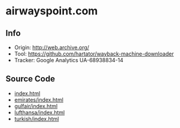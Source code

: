 # airwayspoint.com

## Info

- Origin: http://web.archive.org/
- Tool: https://github.com/hartator/wayback-machine-downloader
- Tracker: Google Analytics UA-68938834-14

## Source Code

- [index.html](./src/index.html)
- [emirates/index.html](./src/emirates/index.html)
- [gulfair/index.html](./src/gulfair/index.html)
- [lufthansa/index.html](./src/lufthansa/index.html)
- [turkish/index.html](./src/turkish/index.html)

